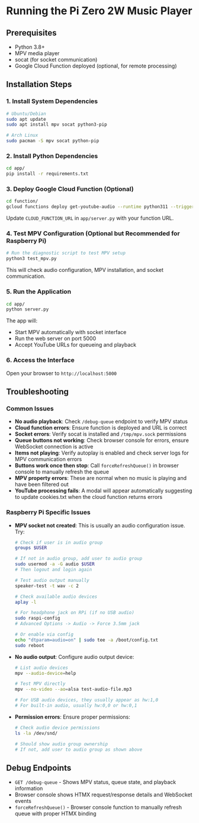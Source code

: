 # Running the Pi Zero 2W Music Player

## Prerequisites

- Python 3.8+ 
- MPV media player
- socat (for socket communication)
- Google Cloud Function deployed (optional, for remote processing)

## Installation Steps

### 1. Install System Dependencies

```bash
# Ubuntu/Debian
sudo apt update
sudo apt install mpv socat python3-pip

# Arch Linux  
sudo pacman -S mpv socat python-pip
```

### 2. Install Python Dependencies

```bash
cd app/
pip install -r requirements.txt
```

### 3. Deploy Google Cloud Function (Optional)

```bash
cd function/
gcloud functions deploy get-youtube-audio --runtime python311 --trigger-http --allow-unauthenticated
```

Update `CLOUD_FUNCTION_URL` in `app/server.py` with your function URL.

### 4. Test MPV Configuration (Optional but Recommended for Raspberry Pi)

```bash
# Run the diagnostic script to test MPV setup
python3 test_mpv.py
```

This will check audio configuration, MPV installation, and socket communication.

### 5. Run the Application

```bash
cd app/
python server.py
```

The app will:
- Start MPV automatically with socket interface
- Run the web server on port 5000 
- Accept YouTube URLs for queueing and playback

### 6. Access the Interface

Open your browser to `http://localhost:5000`

## Troubleshooting

### Common Issues

- **No audio playback**: Check `/debug-queue` endpoint to verify MPV status
- **Cloud function errors**: Ensure function is deployed and URL is correct
- **Socket errors**: Verify socat is installed and `/tmp/mpv.sock` permissions
- **Queue buttons not working**: Check browser console for errors, ensure WebSocket connection is active
- **Items not playing**: Verify autoplay is enabled and check server logs for MPV communication errors
- **Buttons work once then stop**: Call `forceRefreshQueue()` in browser console to manually refresh the queue
- **MPV property errors**: These are normal when no music is playing and have been filtered out
- **YouTube processing fails**: A modal will appear automatically suggesting to update cookies.txt when the cloud function returns errors

### Raspberry Pi Specific Issues

- **MPV socket not created**: This is usually an audio configuration issue. Try:
  ```bash
  # Check if user is in audio group
  groups $USER
  
  # If not in audio group, add user to audio group
  sudo usermod -a -G audio $USER
  # Then logout and login again
  
  # Test audio output manually
  speaker-test -t wav -c 2
  
  # Check available audio devices
  aplay -l
  
  # For headphone jack on RPi (if no USB audio)
  sudo raspi-config
  # Advanced Options -> Audio -> Force 3.5mm jack
  
  # Or enable via config
  echo "dtparam=audio=on" | sudo tee -a /boot/config.txt
  sudo reboot
  ```

- **No audio output**: Configure audio output device:
  ```bash
  # List audio devices
  mpv --audio-device=help
  
  # Test MPV directly
  mpv --no-video --ao=alsa test-audio-file.mp3
  
  # For USB audio devices, they usually appear as hw:1,0
  # For built-in audio, usually hw:0,0 or hw:0,1
  ```

- **Permission errors**: Ensure proper permissions:
  ```bash
  # Check audio device permissions
  ls -la /dev/snd/
  
  # Should show audio group ownership
  # If not, add user to audio group as shown above
  ```

## Debug Endpoints

- `GET /debug-queue` - Shows MPV status, queue state, and playback information
- Browser console shows HTMX request/response details and WebSocket events
- `forceRefreshQueue()` - Browser console function to manually refresh queue with proper HTMX binding 